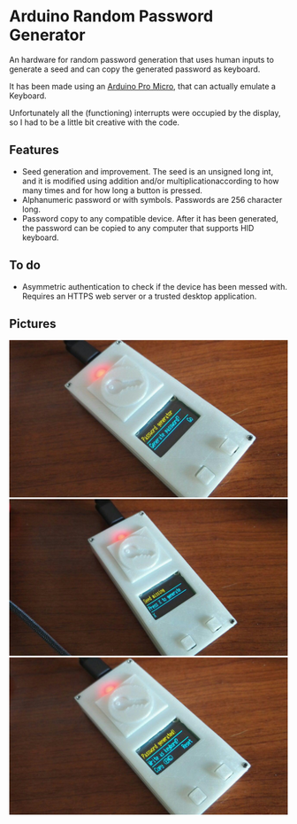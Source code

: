 # Arduino Random Password Generator
An hardware for random password generation that uses human inputs to generate a seed and can copy the generated password as keyboard. 

It has been made using an [Arduino Pro Micro](https://www.sparkfun.com/tutorials/337), that can actually emulate a Keyboard. 

Unfortunately all the (functioning) interrupts were occupied by the display, so I had to be a little bit creative with the code. 

## Features
* Seed generation and improvement. The seed is an unsigned long int, and it is modified using addition and/or multiplicationaccording to how many times and for how long a button is pressed. 
* Alphanumeric password or with symbols. Passwords are 256 character long.
* Password copy to any compatible device. After it has been generated, the password can be copied to any computer that supports HID keyboard. 

## To do
* Asymmetric authentication to check if the device has been messed with. Requires an HTTPS web server or a trusted desktop application.

## Pictures

![picture 1](pictures/photo_2017-11-23_13-15-00.jpg)
![picture 1](pictures/photo_2017-11-23_13-15-10.jpg)
![picture 1](pictures/photo_2017-11-23_13-15-06.jpg)
